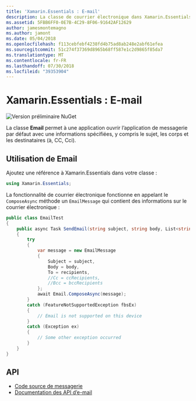 ```yaml
---
title: 'Xamarin.Essentials : E-mail'
description: La classe de courrier électronique dans Xamarin.Essentials permet à une application ouvrir l’application de messagerie par défaut avec une informations spécifiées, y compris le sujet, les corps et les destinataires (à, CC, Cci).
ms.assetid: 5FBB6FF0-0E7B-4C29-8F06-91642AF12629
author: jamesmontemagno
ms.author: jamont
ms.date: 05/04/2018
ms.openlocfilehash: f113cebfebf4238fd4b75ad8ab248e2abf61efea
ms.sourcegitcommit: 51c274f37369d8965b68ff587e1c2d9865f85da7
ms.translationtype: MT
ms.contentlocale: fr-FR
ms.lasthandoff: 07/30/2018
ms.locfileid: "39353904"
---
```

# <a name="xamarinessentials-email"></a>Xamarin.Essentials : E-mail

![Version préliminaire NuGet](~/media/shared/pre-release.png)

La classe **Email** permet à une application ouvrir l’application de messagerie par défaut avec une informations spécifiées, y compris le sujet, les corps et les destinataires (à, CC, Cci).

## <a name="using-email"></a>Utilisation de **Email**

Ajoutez une référence à Xamarin.Essentials dans votre classe :

```csharp
using Xamarin.Essentials;
```

La fonctionnalité de courrier électronique fonctionne en appelant le `ComposeAsync` méthode un `EmailMessage` qui contient des informations sur le courrier électronique :

```csharp
public class EmailTest
{
    public async Task SendEmail(string subject, string body, List<string> recipients)
    {
        try
        {
            var message = new EmailMessage
            {
                Subject = subject,
                Body = body,
                To = recipients,
                //Cc = ccRecipients,
                //Bcc = bccRecipients
            };
            await Email.ComposeAsync(message);
        }
        catch (FeatureNotSupportedException fbsEx)
        {
            // Email is not supported on this device
        }
        catch (Exception ex)
        {
            // Some other exception occurred
        }
    }
}
```

## <a name="api"></a>API

- [Code source de messagerie](https://github.com/xamarin/Essentials/tree/master/Xamarin.Essentials/Email)
- [Documentation des API d’e-mail](xref:Xamarin.Essentials.Email)
